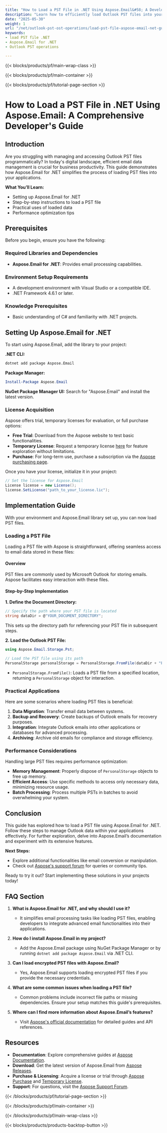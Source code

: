 ```yaml
---
title: "How to Load a PST File in .NET Using Aspose.Email&#58; A Developer's Guide"
description: "Learn how to efficiently load Outlook PST files into your .NET applications using Aspose.Email for .NET. This guide provides step-by-step instructions and performance tips."
date: "2025-05-30"
weight: 1
url: "/net/outlook-pst-ost-operations/load-pst-file-aspose-email-net-guide/"
keywords:
- load PST file .NET
- Aspose.Email for .NET
- Outlook PST operations

---
```


{{< blocks/products/pf/main-wrap-class >}}

{{< blocks/products/pf/main-container >}}

{{< blocks/products/pf/tutorial-page-section >}}
# How to Load a PST File in .NET Using Aspose.Email: A Comprehensive Developer's Guide

## Introduction

Are you struggling with managing and accessing Outlook PST files programmatically? In today's digital landscape, efficient email data management is crucial for business productivity. This guide demonstrates how Aspose.Email for .NET simplifies the process of loading PST files into your applications.

**What You’ll Learn:**
- Setting up Aspose.Email for .NET
- Step-by-step instructions to load a PST file
- Practical uses of loaded data
- Performance optimization tips

## Prerequisites

Before you begin, ensure you have the following:

### Required Libraries and Dependencies
- **Aspose.Email for .NET**: Provides email processing capabilities.
  
### Environment Setup Requirements
- A development environment with Visual Studio or a compatible IDE.
- .NET Framework 4.6.1 or later.

### Knowledge Prerequisites
- Basic understanding of C# and familiarity with .NET projects.

## Setting Up Aspose.Email for .NET

To start using Aspose.Email, add the library to your project:

**.NET CLI:**
```bash
dotnet add package Aspose.Email
```

**Package Manager:**
```powershell
Install-Package Aspose.Email
```

**NuGet Package Manager UI:**
Search for "Aspose.Email" and install the latest version.

### License Acquisition

Aspose offers trial, temporary licenses for evaluation, or full purchase options:
- **Free Trial**: Download from the Aspose website to test basic functionalities.
- **Temporary License**: Request a temporary license [here](https://purchase.aspose.com/temporary-license/) for feature exploration without limitations.
- **Purchase**: For long-term use, purchase a subscription via the [Aspose purchasing page](https://purchase.aspose.com/buy).

Once you have your license, initialize it in your project:
```csharp
// Set the license for Aspose.Email
License license = new License();
license.SetLicense("path_to_your_license.lic");
```

## Implementation Guide

With your environment and Aspose.Email library set up, you can now load PST files.

### Loading a PST File

Loading a PST file with Aspose is straightforward, offering seamless access to email data stored in these files:

#### Overview

PST files are commonly used by Microsoft Outlook for storing emails. Aspose facilitates easy interaction with these files.

#### Step-by-Step Implementation

**1. Define the Document Directory:**
```csharp
// Specify the path where your PST file is located
string dataDir = @"YOUR_DOCUMENT_DIRECTORY";
```
This sets up the directory path for referencing your PST file in subsequent steps.

**2. Load the Outlook PST File:**
```csharp
using Aspose.Email.Storage.Pst;

// Load the PST file using its path
PersonalStorage personalStorage = PersonalStorage.FromFile(dataDir + "PersonalStorage.pst");
```
- `PersonalStorage.FromFile()`: Loads a PST file from a specified location, returning a `PersonalStorage` object for interaction.

### Practical Applications

Here are some scenarios where loading PST files is beneficial:
1. **Data Migration**: Transfer email data between systems.
2. **Backup and Recovery**: Create backups of Outlook emails for recovery purposes.
3. **Integration**: Integrate Outlook emails into other applications or databases for advanced processing.
4. **Archiving**: Archive old emails for compliance and storage efficiency.

### Performance Considerations

Handling large PST files requires performance optimization:
- **Memory Management**: Properly dispose of `PersonalStorage` objects to free up memory.
- **Efficient Access**: Use specific methods to access only necessary data, minimizing resource usage.
- **Batch Processing**: Process multiple PSTs in batches to avoid overwhelming your system.

## Conclusion

This guide has explored how to load a PST file using Aspose.Email for .NET. Follow these steps to manage Outlook data within your applications effectively. For further exploration, delve into Aspose.Email’s documentation and experiment with its extensive features.

**Next Steps:**
- Explore additional functionalities like email conversion or manipulation.
- Check out [Aspose's support forum](https://forum.aspose.com/c/email/10) for queries or community tips.

Ready to try it out? Start implementing these solutions in your projects today!

## FAQ Section

1. **What is Aspose.Email for .NET, and why should I use it?**
   - It simplifies email processing tasks like loading PST files, enabling developers to integrate advanced email functionalities into their applications.

2. **How do I install Aspose.Email in my project?**
   - Add the Aspose.Email package using NuGet Package Manager or by running `dotnet add package Aspose.Email` via .NET CLI.

3. **Can I load encrypted PST files with Aspose.Email?**
   - Yes, Aspose.Email supports loading encrypted PST files if you provide the necessary credentials.

4. **What are some common issues when loading a PST file?**
   - Common problems include incorrect file paths or missing dependencies. Ensure your setup matches this guide's prerequisites.

5. **Where can I find more information about Aspose.Email’s features?**
   - Visit [Aspose's official documentation](https://reference.aspose.com/email/net/) for detailed guides and API references.

## Resources
- **Documentation**: Explore comprehensive guides at [Aspose Documentation](https://reference.aspose.com/email/net/).
- **Download**: Get the latest version of Aspose.Email from [Aspose Releases](https://releases.aspose.com/email/net/).
- **Purchase & Licensing**: Acquire a license or trial through [Aspose Purchase](https://purchase.aspose.com/buy) and [Temporary License](https://purchase.aspose.com/temporary-license/).
- **Support**: For questions, visit the [Aspose Support Forum](https://forum.aspose.com/c/email/10).

{{< /blocks/products/pf/tutorial-page-section >}}

{{< /blocks/products/pf/main-container >}}

{{< /blocks/products/pf/main-wrap-class >}}

{{< blocks/products/products-backtop-button >}}